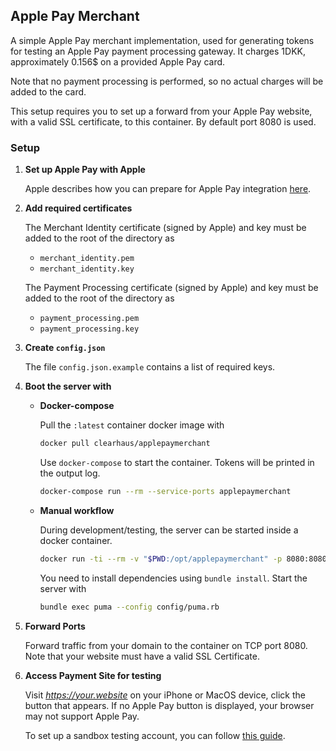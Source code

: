 ## Apple Pay Merchant ##

A simple Apple Pay merchant implementation, used for generating tokens for
testing an Apple Pay payment processing gateway. It charges 1DKK, approximately
0.156$ on a provided Apple Pay card.

Note that no payment processing is performed, so no actual charges will be
added to the card.

This setup requires you to set up a forward from your Apple Pay website, with a
valid SSL certificate, to this container. By default port 8080 is used.

### Setup ###

1. **Set up Apple Pay with Apple**

   Apple describes how you can prepare for Apple Pay integration
   [here](https://developer.apple.com/documentation/apple_pay_on_the_web/configuring_your_environment).

2. **Add required certificates**

   The Merchant Identity certificate (signed by Apple) and key must be added to
   the root of the directory as
   - `merchant_identity.pem`
   - `merchant_identity.key`

   The Payment Processing certificate (signed by Apple) and key must be added to
   the root of the directory as
   - `payment_processing.pem`
   - `payment_processing.key`

3. **Create `config.json`**

   The file `config.json.example` contains a list of required keys.

4. **Boot the server with**

   * **Docker-compose**

     Pull the `:latest` container docker image with
     ```bash
     docker pull clearhaus/applepaymerchant
     ```
     Use `docker-compose` to start the container. Tokens will be printed in the
     output log.
     ```bash
     docker-compose run --rm --service-ports applepaymerchant
     ```

   * **Manual workflow**

     During development/testing, the server can be started inside a docker
     container.

     ```bash
     docker run -ti --rm -v "$PWD:/opt/applepaymerchant" -p 8080:8080 ruby:2.3 bash
     ```

     You need to install dependencies using `bundle install`.
     Start the server with
     ```bash
     bundle exec puma --config config/puma.rb
     ```
5. **Forward Ports**

   Forward traffic from your domain to the container on TCP port 8080. Note that
   your website must have a valid SSL Certificate.

6. **Access Payment Site for testing**

   Visit *https://your.website* on your iPhone or MacOS device,
   click the button that appears. If no Apple Pay button is displayed, your
   browser may not support Apple Pay.

   To set up a sandbox testing account, you can follow
   [this guide](https://developer.apple.com/apple-pay/sandbox-testing/).
